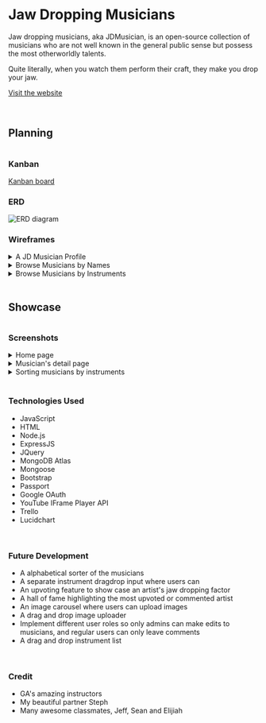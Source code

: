 # Jaw Dropping Musicians

Jaw dropping musicians, aka JDMusician, is an open-source collection of musicians who are not well known in the general public sense but possess the most otherworldly talents.

Quite literally, when you watch them perform their craft, they make you drop your jaw.

[Visit the website](https://jaw-dropping-musicians.herokuapp.com/)

<br>

## Planning

#

### Kanban

[Kanban board](https://trello.com/b/ggnuiDVX/jaw-dropping-musician)

### ERD

![ERD diagram](https://i.imgur.com/IQoNbsu.png)

### Wireframes

<details>
<summary>A JD Musician Profile</summary>
<img alt="wireframe-3" src="https://i.imgur.com/OERtYlG.png">
</details>

<details>
<summary>Browse Musicians by Names</summary>
<img alt="wireframe-1" src="https://i.imgur.com/ZU0nwLo.png">
</details>

<details>
<summary>Browse Musicians by Instruments</summary>
<img alt="wireframe-2" src="https://i.imgur.com/vLCNI2W.png">
</details>
<br>

## Showcase

#

### Screenshots

<details>
<summary>Home page</summary>
<img alt="screenshot1" src="https://i.imgur.com/tz2gLDp.png">
</details>

<details>
<summary>Musician's detail page</summary>
<img alt="screenshot2" src="https://i.imgur.com/5LHCr2m.png">
</details>

<details>
<summary>Sorting musicians by instruments</summary>
<img alt="screenshot3" src="https://i.imgur.com/k0uLg03.png">
</details>

<br>

### Technologies Used

- JavaScript
- HTML
- Node.js
- ExpressJS
- JQuery
- MongoDB Atlas
- Mongoose
- Bootstrap
- Passport
- Google OAuth
- YouTube IFrame Player API
- Trello
- Lucidchart

<br>

### Future Development

- A alphabetical sorter of the musicians
- A separate instrument dragdrop input where users can
- An upvoting feature to show case an artist's jaw dropping factor
- A hall of fame highlighting the most upvoted or commented artist
- An image carousel where users can upload images
- A drag and drop image uploader
- Implement different user roles so only admins can make edits to musicians, and regular users can only leave comments
- A drag and drop instrument list

<br>

### Credit

- GA's amazing instructors
- My beautiful partner Steph
- Many awesome classmates, Jeff, Sean and Elijiah
